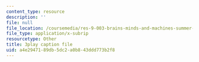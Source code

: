 ```yaml
---
content_type: resource
description: ''
file: null
file_location: /coursemedia/res-9-003-brains-minds-and-machines-summer-course-summer-2015/a4e2947189db5dc2a0b843ddd773b2f8_-05tcR4izaw.vtt
file_type: application/x-subrip
resourcetype: Other
title: 3play caption file
uid: a4e29471-89db-5dc2-a0b8-43ddd773b2f8
---
```

